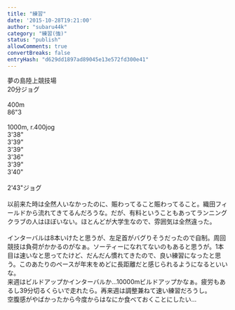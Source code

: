 ```yaml
---
title: "練習"
date: '2015-10-28T19:21:00'
author: "subaru44k"
category: "練習(強)"
status: "publish"
allowComments: true
convertBreaks: false
entryHash: "d629dd1897ad89045e13e572fd300e41"
---
```

夢の島陸上競技場<br>
20分ジョグ<br>
<br>
400m<br>
86"3<br>
<br>
1000m, r.400jog<br>
3'38"<br>
3'39"<br>
3'39"<br>
3'36"<br>
3'39"<br>
3'40"<br>
<br>
2'43"ジョグ<br>
<br>
以前来た時は全然人いなかったのに、賑わってること賑わってること。織田フィールドから流れてきてるんだろうな。だが、有料ということもあってランニングクラブの人はほぼいない。ほとんどが大学生なので、雰囲気は全然違った。<br>
<br>
インターバルは8本いけたと思うが、左足首がバグりそうだったので自制。周回競技は負荷がかかるのがなぁ。ソーティーになれてないのもあると思うが。1本目は速いなと思ってたけど、だんだん慣れてきたので、良い練習になったと思う。このあたりのペースが年末をめどに長距離だと感じられるようになるといいな。<br>
来週はビルドアップかインターバルか…10000mビルドアップかなぁ。疲労もあるし39分切るくらいで走れたら。再来週は調整兼ねて速い練習だろうし。<br>
空腹感がやばかったから今度からはなにか食べておくことにしたい…
